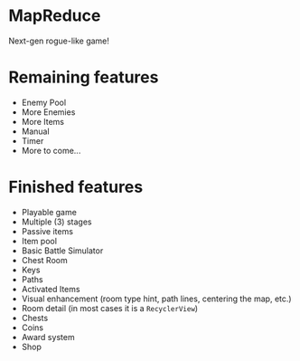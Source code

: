 # MapReduce
Next-gen rogue-like game!

# Remaining features
- Enemy Pool
- More Enemies
- More Items
- Manual
- Timer
- More to come...

# Finished features
- Playable game
- Multiple (3) stages
- Passive items
- Item pool
- Basic Battle Simulator
- Chest Room
- Keys
- Paths
- Activated Items
- Visual enhancement (room type hint, path lines, centering the map, etc.)
- Room detail (in most cases it is a `RecyclerView`)
- Chests
- Coins
- Award system
- Shop
